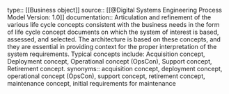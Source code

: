 type:: [[Business object]]
source:: [[@Digital Systems Engineering Process Model Version: 1.0]]
documentation:: Articulation and refinement of the various life cycle concepts consistent with the business needs in the form of life cycle concept documents on which the system of interest is based, assessed, and selected. The architecture is based on these concepts, and they are essential in providing context for the proper interpretation of the system requirements. Typical concepts include: Acquisition concept, Deployment concept, Operational concept (OpsCon), Support concept, Retirement concept.
synonyms:: acquisition concept, deployment concept, operational concept (OpsCon), support concept, retirement concept, maintenance concept, initial requirements for maintenance
